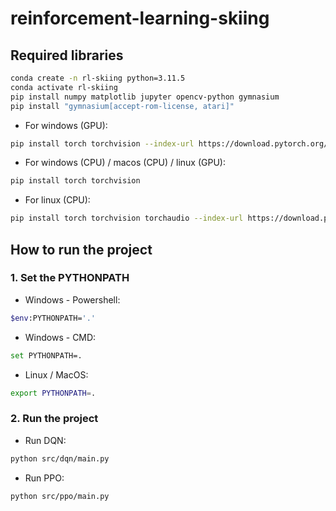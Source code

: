 # reinforcement-learning-skiing

## Required libraries

```bash
conda create -n rl-skiing python=3.11.5
conda activate rl-skiing
pip install numpy matplotlib jupyter opencv-python gymnasium
pip install "gymnasium[accept-rom-license, atari]"
```

- For windows (GPU):

```bash
pip install torch torchvision --index-url https://download.pytorch.org/whl/cu121
```

- For windows (CPU) / macos (CPU) / linux (GPU):

```bash
pip install torch torchvision
```

- For linux (CPU):

```bash
pip install torch torchvision torchaudio --index-url https://download.pytorch.org/whl/cpu
```

## How to run the project

### 1. Set the PYTHONPATH

- Windows - Powershell:

```bash
$env:PYTHONPATH='.' 
```

- Windows - CMD:

```bash
set PYTHONPATH=.
```

- Linux / MacOS:

```bash
export PYTHONPATH=.
```

### 2. Run the project

- Run DQN:

```bash
python src/dqn/main.py
```

- Run PPO:

```bash
python src/ppo/main.py
```